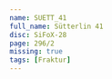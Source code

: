 ```yaml
---
name: SUETT_41
full_name: Sütterlin 41
disc: SiFoX-28
page: 296/2
missing: true
tags: [Fraktur]
---
```

